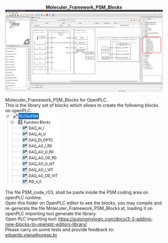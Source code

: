 

<p align="center">
   <b>
   Moleculer_Framework_PSM_Blocks
   </b>
   <img src="src/docs/OpenPLC-editor.png" />
</p>

Moleculer_Framework_PSM_Blocks for OpenPLC.    
This is the library set of blocks which allows to create the following blocks on openPLC:  
![My Image](src/docs/PSM-Blocks.png)

The file PSM_code_r03, shall be paste inside the PSM coding area on openPLC runtime.  
Open this folder on OpenPLC editor to see the blocks, you may compile and re-generate the file Moleculer_Framework_PSM_Blocks.st, loading it on openPLC importing tool generate the library.   
Open PLC importing tool: https://autonomylogic.com/docs/3-3-adding-new-blocks-to-openplc-editors-library/     
Please carry on some tests and provide feedback to: eduardo.viana@unesp.br   
